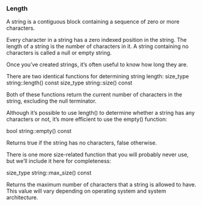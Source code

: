 ### Length
A string is a contiguous block containing a sequence of zero or more characters.

Every character in a string has a zero indexed position in the string.
The length of a string is the number of characters in it.
A string containing no characters is called a null or empty string.

Once you’ve created strings, it’s often useful to know how long they are.

There are two identical functions for determining string length:
size_type string::length() const
size_type string::size() const

Both of these functions return the current number of characters in the string, excluding the null terminator.

Although it’s possible to use length() to determine whether a string has any characters or not, it’s more efficient to use the empty() function:

bool string::empty() const

Returns true if the string has no characters, false otherwise.


There is one more size-related function that you will probably never use, but we’ll include it here for completeness:

size_type string::max_size() const

Returns the maximum number of characters that a string is allowed to have. This value will vary depending on operating system and system architecture. 
